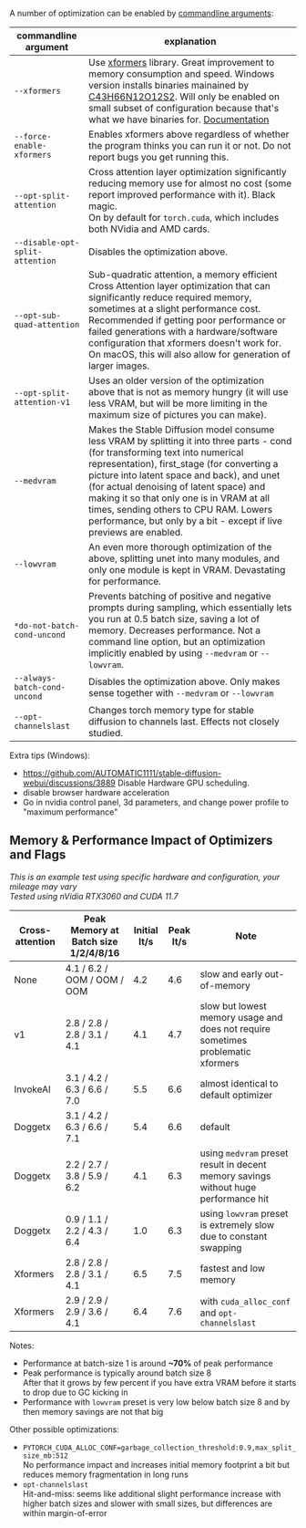A number of optimization can be enabled by [commandline arguments](Run-with-Custom-Parameters):

| commandline argument           | explanation                                                                                                                                                                                                                                                                                                                                                                                                                          |
|--------------------------------|--------------------------------------------------------------------------------------------------------------------------------------------------------------------------------------------------------------------------------------------------------------------------------------------------------------------------------------------------------------------------------------------------------------------------------------|
| `--xformers`                   | Use [xformers](https://github.com/facebookresearch/xformers) library. Great improvement to memory consumption and speed. Windows version installs binaries mainained by [C43H66N12O12S2](https://github.com/C43H66N12O12S2/stable-diffusion-webui/releases). Will only be enabled on small subset of configuration because that's what we have binaries for. [Documentation](https://github.com/AUTOMATIC1111/stable-diffusion-webui/wiki/Xformers)                                                                         |
| `--force-enable-xformers`      | Enables xformers above regardless of whether the program thinks you can run it or not. Do not report bugs you get running this.                                                                                                                                                                                                                                                                                                      |
| `--opt-split-attention`        | Cross attention layer optimization significantly reducing memory use for almost no cost (some report improved performance with it).  Black magic. <br/>On by default for `torch.cuda`, which includes both NVidia and AMD cards.                                                                                                                                                                                                     |
| `--disable-opt-split-attention` | Disables the optimization above.                                                                                                                                                                                                                                                                                                                                                                                                     |
| `--opt-sub-quad-attention`     | Sub-quadratic attention, a memory efficient Cross Attention layer optimization that can significantly reduce required memory, sometimes at a slight performance cost. Recommended if getting poor performance or failed generations with a hardware/software configuration that xformers doesn't work for. On macOS, this will also allow for generation of larger images.                                                                                                                                                                    |
| `--opt-split-attention-v1`     | Uses an older version of the optimization above that is not as memory hungry (it will use less VRAM, but will be more limiting in the maximum size of pictures you can make).                                                                                                                                                                                                                                                        |
| `--medvram`                    | Makes the Stable Diffusion model consume less VRAM by splitting it into three parts - cond (for transforming text into numerical representation), first_stage (for converting a picture into latent space and back), and unet (for actual denoising of latent space) and making it so that only one is in VRAM at all times, sending others to CPU RAM. Lowers performance, but only by a bit - except if live previews are enabled. |
| `--lowvram`                    | An even more thorough optimization of the above, splitting unet into many modules, and only one module is kept in VRAM. Devastating for performance.                                                                                                                                                                                                                                                                                 |
| `*do-not-batch-cond-uncond`    | Prevents batching of positive and negative prompts during sampling, which essentially lets you run at 0.5 batch size, saving a lot of memory. Decreases performance. Not a command line option, but an optimization implicitly enabled by using `--medvram` or `--lowvram`.                                                                                                                                                          |
| `--always-batch-cond-uncond`   | Disables the optimization above. Only makes sense together with `--medvram` or `--lowvram`                                                                                                                                                                                                                                                                                                                                           |
| `--opt-channelslast`           | Changes torch memory type for stable diffusion to channels last. Effects not closely studied.                                                                                                                                                                                                                                                                                                                                        |


Extra tips (Windows): 
- https://github.com/AUTOMATIC1111/stable-diffusion-webui/discussions/3889 Disable Hardware GPU scheduling.
- disable browser hardware acceleration
- Go in nvidia control panel, 3d parameters, and change power profile to "maximum performance"

## Memory & Performance Impact of Optimizers and Flags

*This is an example test using specific hardware and configuration, your mileage may vary*  
*Tested using nVidia RTX3060 and CUDA 11.7*

| Cross-attention | Peak Memory at Batch size 1/2/4/8/16 | Initial It/s | Peak It/s | Note |
| --------------- | ------------------------------------ | -------- | --------- | ---- |
| None            | 4.1 / 6.2 / OOM / OOM / OOM | 4.2 | 4.6 | slow and early out-of-memory
| v1              | 2.8 / 2.8 / 2.8 / 3.1 / 4.1 | 4.1 | 4.7 | slow but lowest memory usage and does not require sometimes problematic xformers
| InvokeAI        | 3.1 / 4.2 / 6.3 / 6.6 / 7.0 | 5.5 | 6.6 | almost identical to default optimizer
| Doggetx         | 3.1 / 4.2 / 6.3 / 6.6 / 7.1 | 5.4 | 6.6 | default |
| Doggetx         | 2.2 / 2.7 / 3.8 / 5.9 / 6.2 | 4.1 | 6.3 | using `medvram` preset result in decent memory savings without huge performance hit
| Doggetx         | 0.9 / 1.1 / 2.2 / 4.3 / 6.4 | 1.0 | 6.3 | using `lowvram` preset is extremely slow due to constant swapping
| Xformers        | 2.8 / 2.8 / 2.8 / 3.1 / 4.1 | 6.5 | 7.5 | fastest and low memory
| Xformers        | 2.9 / 2.9 / 2.9 / 3.6 / 4.1 | 6.4 | 7.6 | with `cuda_alloc_conf` and `opt-channelslast`

Notes:
- Performance at batch-size 1 is around **~70%** of peak performance  
- Peak performance is typically around batch size 8  
  After that it grows by few percent if you have extra VRAM before it starts to drop due to GC kicking in  
- Performance with `lowvram` preset is very low below batch size 8 and by then memory savings are not that big  

Other possible optimizations:
- `PYTORCH_CUDA_ALLOC_CONF=garbage_collection_threshold:0.9,max_split_size_mb:512`  
  No performance impact and increases initial memory footprint a bit but reduces memory fragmentation in long runs  
- `opt-channelslast`  
  Hit-and-miss: seems like additional slight performance increase with higher batch sizes and slower with small sizes, but differences are within margin-of-error  
